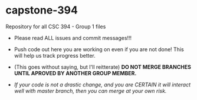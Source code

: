 # capstone-394
Repository for all CSC 394 - Group 1 files

* Please read ALL issues and commit messages!!!

* Push code out here you are working on even if you are not done! This will help us track progress better.

* (This goes without saying, but I'll reitterate) <b>DO NOT MERGE BRANCHES UNTIL APROVED BY ANOTHER GROUP MEMBER. </b>
* <i>If your code is not a drastic change, and you are CERTAIN it will interact well with master branch, then you can merge at your own risk.</i>
